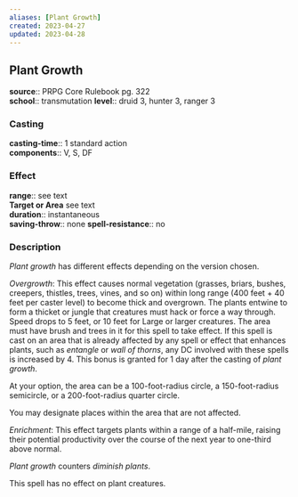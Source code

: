 ```yaml
---
aliases: [Plant Growth]
created: 2023-04-27
updated: 2023-04-28
---
```


## Plant Growth

**source**:: PRPG Core Rulebook pg. 322  
**school**:: transmutation
**level**:: druid 3, hunter 3, ranger 3

### Casting

**casting-time**:: 1 standard action  
**components**:: V, S, DF

### Effect

**range**:: see text  
**Target or Area** see text  
**duration**:: instantaneous  
**saving-throw**:: none
**spell-resistance**:: no

### Description

*Plant growth* has different effects depending on the version chosen.  
  
*Overgrowth*: This effect causes normal vegetation (grasses, briars, bushes, creepers, thistles, trees, vines, and so on) within long range (400 feet + 40 feet per caster level) to become thick and overgrown. The plants entwine to form a thicket or jungle that creatures must hack or force a way through. Speed drops to 5 feet, or 10 feet for Large or larger creatures. The area must have brush and trees in it for this spell to take effect. If this spell is cast on an area that is already affected by any spell or effect that enhances plants, such as *entangle* or *wall of thorns*, any DC involved with these spells is increased by 4. This bonus is granted for 1 day after the casting of *plant growth*.  
  
At your option, the area can be a 100-foot-radius circle, a 150-foot-radius semicircle, or a 200-foot-radius quarter circle.  
  
You may designate places within the area that are not affected.  
  
*Enrichment*: This effect targets plants within a range of a half-mile, raising their potential productivity over the course of the next year to one-third above normal.  
  
*Plant growth* counters *diminish plants*.  
  
This spell has no effect on plant creatures.
